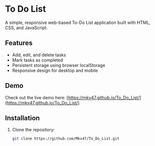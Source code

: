 # To Do List

A simple, responsive web-based To-Do List application built with HTML, CSS, and JavaScript.

## Features

- Add, edit, and delete tasks  
- Mark tasks as completed  
- Persistent storage using browser localStorage  
- Responsive design for desktop and mobile  

## Demo

Check out the live demo here: [https://mkv47.github.io/To_Do_List/](https://mkv47.github.io/To_Do_List/)

## Installation

1. Clone the repository:  
   ```bash
   git clone https://github.com/Mkv47/To_Do_List.git

